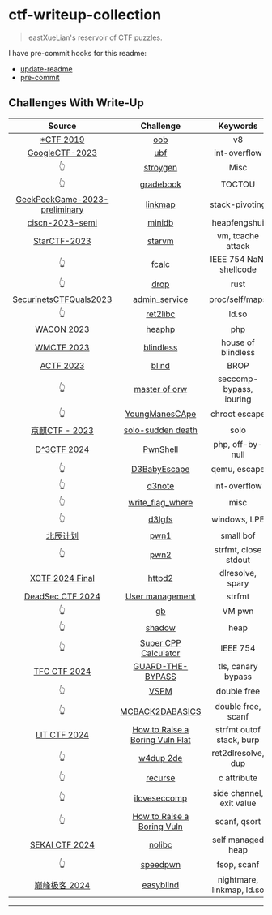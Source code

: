 # ctf-writeup-collection

> eastXueLian's reservoir of CTF puzzles.

I have pre-commit hooks for this readme:

- [update-readme](./helper/update_readme.py)
- [pre-commit](./helper/pre-commit)

## Challenges With Write-Up

| Source | Challenge | Keywords |
| :--: | :--: | :--: |
| [*CTF 2019](NULL) | [oob](./StarCTF-2019/pwn-OOB) | v8 |
| [GoogleCTF-2023](https://capturetheflag.withgoogle.com/challenges) | [ubf](./GoogleCTF-2023/ubf/) | int-overflow |
| 👆 | [stroygen](./GoogleCTF-2023/stroygen/) | Misc |
| 👆 | [gradebook](./GoogleCTF-2023/gradebook/) | TOCTOU |
| [GeekPeekGame-2023-preliminary](https://geekpeekgame.xctf.org.cn/) | [linkmap](./GeekPeekGame-2023/linkmap/) | stack-pivoting |
| [ciscn-2023-semi](https://arttnba3.cn/2023/07/14/CTF-0X09_CISCN_2023_HDBFQS/) | [minidb](./ciscn-2023-semi/minidb/) | heapfengshui |
| [StarCTF-2023](https://adworld.xctf.org.cn/match/guide?event_hash=a37c4ee0-1808-11ee-ab28-000c29bc20bf) | [starvm](./StarCTF-2023/starvm/) | vm, tcache attack |
| 👆 | [fcalc](./StarCTF-2023/fcalc/) | IEEE 754 NaN, shellcode |
| 👆 | [drop](./StarCTF-2023/drop/) | rust |
| [SecurinetsCTFQuals2023](https://ctf.securinets.tn/) | [admin_service](./SecurinetsCTFQuals2023/admin_service/) | proc/self/maps |
| 👆 | [ret2libc](./SecurinetsCTFQuals2023/ret2libc/) | ld.so |
| [WACON 2023]() | [heaphp](./WACON-2023/heaphp/) | php |
| [WMCTF 2023](https://wmctf.wm-team.cn) | [blindless](./WMCTF-2023/blindless/) | house of blindless |
| [ACTF 2023]() | [blind](./actf-2023/blind) | BROP |
| 👆 | [master of orw](./actf-2023/master-of-orw) | seccomp-bypass, iouring |
| 👆 | [YoungManesCApe](./actf-2023/YoungManesCApe) | chroot escape |
| [京麒CTF - 2023]() | [solo-sudden death](./JQCTF-2023/solo-sudden_death) | solo |
| [D^3CTF 2024](https://race.d3ctf.cn/contest/1) | [PwnShell](d3ctf-2024/PwnShell/) | php, off-by-null |
| 👆 | [D3BabyEscape](d3ctf-2024/escape/) | qemu, escape |
| 👆 | [d3note](d3ctf/d3note/) | int-overflow |
| 👆 | [write_flag_where](d3ctf/write_flag_where/) | misc |
| 👆 | [d3lgfs](d3ctf/d3lgfs/) | windows, LPE |
| [北辰计划](https://eastxuelian.nebuu.la/bc-ctf-2024) | [pwn1](./Plan-BC-2024/pwn1) | small bof |
| 👆 | [pwn2](./Plan-BC-2024/pwn2) | strfmt, close stdout |
| [XCTF 2024 Final](./XCTF-2024-final) | [httpd2](./XCTF-2024-final/httpd2) | dlresolve, spary |
| [DeadSec CTF 2024](https://deadsec.ctf.ae/) | [User management](./DeasSecCTF-2024/UserManagement) | strfmt |
| 👆 | [gb](./DeasSecCTF-2024/gb) | VM pwn |
| 👆 | [shadow](./DeasSecCTF-2024/shadow) | heap |
| 👆 | [Super CPP Calculator](./DeasSecCTF-2024/checkin) | IEEE 754 |
| [TFC CTF 2024](https://ctf.thefewchosen.com) | [GUARD-THE-BYPASS](./TFCCTF-2024/GUARD-THE-BYPASS) | tls, canary bypass |
| 👆 | [VSPM](./TFCCTF-2024/VSPM) | double free |
| 👆 | [MCBACK2DABASICS](./TFCCTF-2024/MCBACK2DABASICS) | double free, scanf |
| [LIT CTF 2024](https://lit.lhsmathcs.org/ctf/challenges) | [How to Raise a Boring Vuln Flat](./LITCTF-2024/bflat) | strfmt outof stack, burp |
| 👆 | [w4dup 2de](./LITCTF-2024/w4dup) | ret2dlresolve, dup |
| 👆 | [recurse](./LITCTF-2024/recurse) | c attribute |
| 👆 | [iloveseccomp](./LITCTF-2024/iloveseccomp) | side channel, exit value |
| 👆 | [How to Raise a Boring Vuln](./LITCTF-2024/boring) | scanf, qsort |
| [SEKAI CTF 2024](https://ctf.sekai.team/) | [nolibc](./SekaiCTF-2024/nolibc) | self managed heap |
| 👆 | [speedpwn](./SekaiCTF-2024/speedpwn) | fsop, scanf |
| [巅峰极客 2024](https://endbm.ichunqiu.com/2024dfjk) | [easyblind](./dfjk-2024/easyblind) | nightmare, linkmap, ld.so |

---

